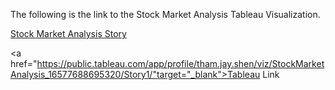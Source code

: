 The following is the link to the Stock Market Analysis Tableau Visualization.

[Stock Market Analysis Story](https://public.tableau.com/app/profile/tham.jay.shen/viz/StockMarketAnalysis_16577688695320/Story1)



<a href="https://public.tableau.com/app/profile/tham.jay.shen/viz/StockMarketAnalysis_16577688695320/Story1/"target="_blank">Tableau Link</a>
